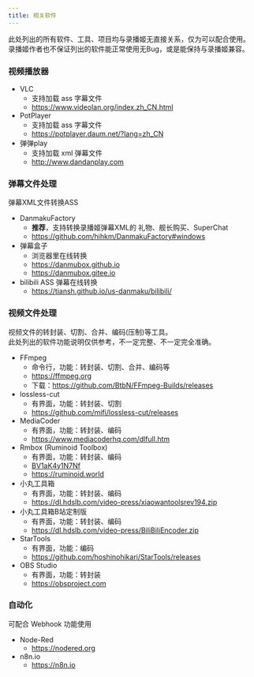```yaml
---
title: 相关软件
---
```


此处列出的所有软件、工具、项目均与录播姬无直接关系，仅为可以配合使用。  
录播姬作者也不保证列出的软件能正常使用无Bug，或是能保持与录播姬兼容。

### 视频播放器

- VLC
  - 支持加载 ass 字幕文件
  - <a href="https://www.videolan.org/index.zh_CN.html" rel="noopener noreferrer nofollow" target="_blank">https://www.videolan.org/index.zh_CN.html<i class="fa fa-external-link" style="margin-left:5px"></i></a>
- PotPlayer
  - 支持加载 ass 字幕文件
  - <a href="https://potplayer.daum.net/?lang=zh_CN" rel="noopener noreferrer nofollow" target="_blank">https://potplayer.daum.net/?lang=zh_CN<i class="fa fa-external-link" style="margin-left:5px"></i></a>
- 弹弹play
  - 支持加载 xml 弹幕文件
  - <a href="http://www.dandanplay.com" rel="noopener noreferrer nofollow" target="_blank">http://www.dandanplay.com<i class="fa fa-external-link" style="margin-left:5px"></i></a>

### 弹幕文件处理

弹幕XML文件转换ASS

- DanmakuFactory
  - **推荐**，支持转换录播姬弹幕XML的 礼物、舰长购买、SuperChat
  - <a href="https://github.com/hihkm/DanmakuFactory#windows" rel="noopener noreferrer nofollow" target="_blank">https://github.com/hihkm/DanmakuFactory#windows<i class="fa fa-external-link" style="margin-left:5px"></i></a>
- 弹幕盒子
  - 浏览器里在线转换
  - <a href="https://danmubox.github.io" rel="noopener noreferrer nofollow" target="_blank">https://danmubox.github.io<i class="fa fa-external-link" style="margin-left:5px"></i></a>
  - <a href="https://danmubox.gitee.io" rel="noopener noreferrer nofollow" target="_blank">https://danmubox.gitee.io<i class="fa fa-external-link" style="margin-left:5px"></i></a>
- bilibili ASS 弹幕在线转换
  - <a href="https://tiansh.github.io/us-danmaku/bilibili/" rel="noopener noreferrer nofollow" target="_blank">https://tiansh.github.io/us-danmaku/bilibili/<i class="fa fa-external-link" style="margin-left:5px"></i></a>

### 视频文件处理

视频文件的转封装、切割、合并、编码(压制)等工具。  
此处列出的软件功能说明仅供参考，不一定完整、不一定完全准确。

- FFmpeg
  - 命令行，功能：转封装、切割、合并、编码等
  - <a href="https://ffmpeg.org" rel="noopener noreferrer nofollow" target="_blank">https://ffmpeg.org<i class="fa fa-external-link" style="margin-left:5px"></i></a>
  - 下载：<a href="https://github.com/BtbN/FFmpeg-Builds/releases" rel="noopener noreferrer nofollow" target="_blank">https://github.com/BtbN/FFmpeg-Builds/releases<i class="fa fa-external-link" style="margin-left:5px"></i></a>
- lossless-cut
  - 有界面，功能：转封装、切割
  - <a href="https://github.com/mifi/lossless-cut/releases" rel="noopener noreferrer nofollow" target="_blank">https://github.com/mifi/lossless-cut/releases<i class="fa fa-external-link" style="margin-left:5px"></i></a>
- MediaCoder
  - 有界面，功能：转封装、编码
  - <a href="https://www.mediacoderhq.com/dlfull.htm" rel="noopener noreferrer nofollow" target="_blank">https://www.mediacoderhq.com/dlfull.htm<i class="fa fa-external-link" style="margin-left:5px"></i></a>
- Rmbox (Ruminoid Toolbox)
  - 有界面，功能：转封装、编码
  - <a href="https://www.bilibili.com/video/BV1aK4y1N7Nf" rel="noopener noreferrer nofollow" target="_blank">BV1aK4y1N7Nf<i class="fa fa-external-link" style="margin-left:5px"></i></a>
  - <a href="https://ruminoid.world" rel="noopener noreferrer nofollow" target="_blank">https://ruminoid.world<i class="fa fa-external-link" style="margin-left:5px"></i></a>
- 小丸工具箱
  - 有界面，功能：转封装、编码
  - <a href="https://dl.hdslb.com/video-press/xiaowantoolsrev194.zip" rel="noopener noreferrer nofollow" target="_blank">https://dl.hdslb.com/video-press/xiaowantoolsrev194.zip<i class="fa fa-external-link" style="margin-left:5px"></i></a>
- 小丸工具箱B站定制版
  - 有界面，功能：转封装、编码
  - <a href="https://dl.hdslb.com/video-press/BiliBiliEncoder.zip" rel="noopener noreferrer nofollow" target="_blank">https://dl.hdslb.com/video-press/BiliBiliEncoder.zip<i class="fa fa-external-link" style="margin-left:5px"></i></a>
- StarTools
  - 有界面，功能：编码
  - <a href="https://github.com/hoshinohikari/StarTools/releases" rel="noopener noreferrer nofollow" target="_blank">https://github.com/hoshinohikari/StarTools/releases<i class="fa fa-external-link" style="margin-left:5px"></i></a>
- OBS Studio
  - 有界面，功能：转封装
  - <a href="https://obsproject.com" rel="noopener noreferrer nofollow" target="_blank">https://obsproject.com<i class="fa fa-external-link" style="margin-left:5px"></i></a>

### 自动化

可配合 Webhook 功能使用

- Node-Red
  - <a href="https://nodered.org" rel="noopener noreferrer nofollow" target="_blank">https://nodered.org<i class="fa fa-external-link" style="margin-left:5px"></i></a>
- n8n.io
  - <a href="https://n8n.io" rel="noopener noreferrer nofollow" target="_blank">https://n8n.io<i class="fa fa-external-link" style="margin-left:5px"></i></a>
